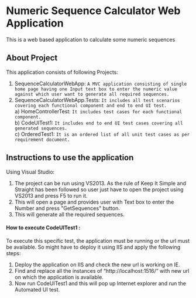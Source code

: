 # Numeric Sequence Calculator Web Application

This is a web based application to calculate some numeric sequences

## About Project

This application consists of following Projects:<br />
1. SequenceCalculatorWebApp: `A MVC application consisting of single home page having one Input text box to enter the numeric value against which user want to generate all required sequences.`<br />
2. SequenceCalculatorWebApp.Tests: `It includes all test scenarios covering each functional component and end to end UI test.`<br />
a) HomeControllerTest: `It includes test cases for each functional component. `<br />
b) CodeUITest1: `It includes end to end UI test cases covering all generated sequences. `<br />
c) OrderedTest1: `It is an ordered list of all unit test cases as per requirement document. `

## Instructions to use the application 
Using Visual Studio:<br />
1. The project can be run using VS2013. As the rule of Keep It Simple and Straight has been followed so user just have to open the project using VS2013 and press F5 to run it.<br />
2. This will open a page and provides user with Text box to enter the Number and press "GetSequences" button.<br />
3. This will generate all the required sequences.<br />

#### How to execute CodeUITest1 : 
To execute this specific test, the application must be running or the url must be available. So might have to deploy it using IIS and apply the following steps:<br />
1.	Deploy the application on IIS and check the new url is working on IE. <br />
2.	Find and replace all the instances of “http://localhost:1516/”  with new url on which the application is available.<br />
3.	Now run CodeUITest1 and this will pop up Internet explorer and run the Automated UI test.<br /> 



